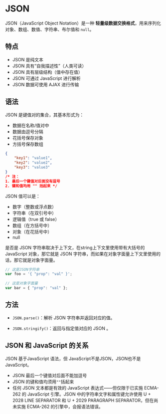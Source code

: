 # JSON

JSON（JavaScript Object Notation）是一种 **轻量级数据交换格式**，用来序列化对象、数组、数值、字符串、布尔值和 `null`。

## 特点

- JSON 是纯文本
- JSON 具有“自我描述性”（人类可读）
- JSON 具有层级结构（值中存在值）
- JSON 可通过 JavaScript 进行解析
- JSON 数据可使用 AJAX 进行传输

## 语法

JSON 是键值对的集合，其基本形式为：

- 数据在名称/值对中
- 数据由逗号分隔
- 花括号保存对象
- 方括号保存数组

```json
{
    "key1": "value1",
    "key2": "value2",
    "key3": "value3"
}
/* 注：
1. 最后一个键值对后面没有逗号
2. 键和值均用 "" 括起来 */
```

JSON 值可以是：

- 数字（整数或浮点数）
- 字符串（在双引号中）
- 逻辑值（true 或 false）
- 数组（在方括号中）
- 对象（在花括号中）
- null

是否是 JSON 字符串取决于上下文，在string上下文里使用带有大括号的 JavaScript 对象，那它就是 JSON 字符串，而如果在对象字面量上下文里使用的话，那它就是对象字面量。

```javascript
// 这是JSON字符串
var foo = '{ "prop": "val" }';
 
// 这是对象字面量
var bar = { "prop": "val" };
```

## 方法

- `JSON.parse()`：解析 JSON 字符串并返回对应的值。

- `JSON.stringify()`：返回与指定值对应的 JSON 。

## JSON 和 JavaScript 的关系

JSON 基于JavaScript 语法，但 JavaScript不是JSON，JSON也不是 JavaScript。

- JSON 最后一个键值对后面不能加逗号
- JSON 的键和值均须用`""`括起来
- 任何 JSON 文本都是有效的 JavaScript 表达式——但仅限于已实施 ECMA-262 的 JavaScript 引擎。JSON 中的字符串文字和属性键允许使用 U + 2028 LINE SEPARATOR 和 U + 2029 PARAGRAPH SEPARATOR，但在尚未实施 ECMA-262 的引擎中，会报语法错误。

